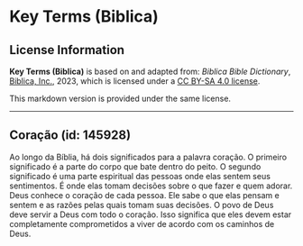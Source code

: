 # Key Terms (Biblica)

## License Information

**Key Terms (Biblica)** is based on and adapted from: _Biblica Bible Dictionary_, [Biblica, Inc.](https://www.biblica.com/), 2023, which is licensed under a [CC BY-SA 4.0 license](https://creativecommons.org/licenses/by-sa/4.0/legalcode.en).

This markdown version is provided under the same license.



--------------------------------

## Coração (id: 145928)

Ao longo da Bíblia, há dois significados para a palavra coração. O primeiro significado é a parte do corpo que bate dentro do peito. O segundo significado é uma parte espiritual das pessoas onde elas sentem seus sentimentos. É onde elas tomam decisões sobre o que fazer e quem adorar. Deus conhece o coração de cada pessoa. Ele sabe o que elas pensam e sentem e as razões pelas quais tomam suas decisões. O povo de Deus deve servir a Deus com todo o coração. Isso significa que eles devem estar completamente comprometidos a viver de acordo com os caminhos de Deus.


